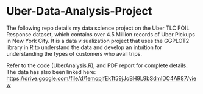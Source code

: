# Uber-Data-Analysis-Project

The following repo details my data science project on the Uber TLC FOIL Response dataset, which contains over 4.5 Million records of Uber Pickups in New York City. It is a data visualization project that uses the GGPLOT2 library in R to understand the data and develop an intuition for understanding the types of customers who avail trips.

Refer to the code (UberAnalysis.R), and PDF report for complete details. The data has also been linked here: https://drive.google.com/file/d/1emopjfEkTt59jJoBH9L9bSdmlDC4AR87/view
